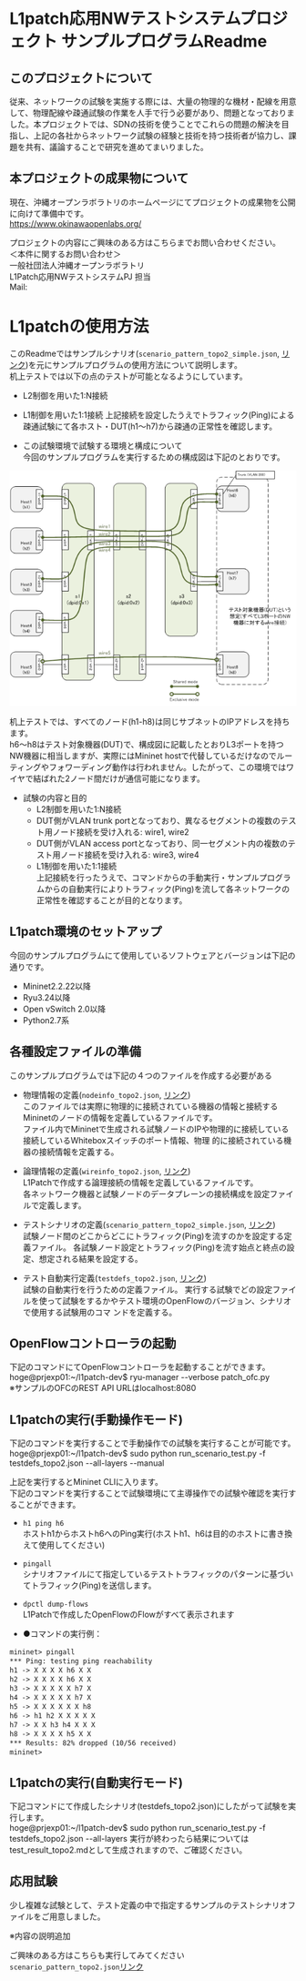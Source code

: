 # L1patch応用NWテストシステムプロジェクト サンプルプログラムReadme  

## このプロジェクトについて  
  従来、ネットワークの試験を実施する際には、大量の物理的な機材・配線を用意して、物理配線や疎通試験の作業を人手で行う必要があり、問題となっておりました。本プロジェクトでは、SDNの技術を使うことでこれらの問題の解決を目指し、上記の各社からネットワーク試験の経験と技術を持つ技術者が協力し、課題を共有、議論することで研究を進めてまいりました。  

## 本プロジェクトの成果物について  
  現在、沖縄オープンラボラトリのホームページにてプロジェクトの成果物を公開に向けて準備中です。  
  https://www.okinawaopenlabs.org/  

  プロジェクトの内容にご興味のある方はこちらまでお問い合わせください。  
  ＜本件に関するお問い合わせ＞  
  一般社団法人沖縄オープンラボラトリ  
  L1Patch応用NWテストシステムPJ 担当  
  Mail:

# L1patchの使用方法  
  このReadmeではサンプルシナリオ(`scenario_pattern_topo2_simple.json`, [リンク](scenario_pattern_topo2_simple.json))を元にサンプルプログラムの使用方法について説明します。  
  机上テストでは以下の点のテストが可能となるようにしています。  
  * L2制御を用いた1:N接続
  * L1制御を用いた1:1接続
  上記接続を設定したうえでトラフィック(Ping)による疎通試験にて各ホスト・DUT(h1〜h7)から疎通の正常性を確認します。  


  * この試験環境で試験する環境と構成について  
  今回のサンプルプログラムを実行するための構成図は下記のとおりです。  


  ![scenario_pattern_topo2.json](scenario_pattern_topo2.png)

  机上テストでは、すべてのノード(h1-h8)は同じサブネットのIPアドレスを持ちます。  
  h6～h8はテスト対象機器(DUT)で、構成図に記載したとおりL3ポートを持つNW機器に相当しますが、実際にはMininet   hostで代替しているだけなのでルーティングやフォワーディング動作は行われません。したがって、この環境ではワイヤで結ばれた2ノード間だけが通信可能になります。  

  * 試験の内容と目的  
    * L2制御を用いた1:N接続  
     - DUT側がVLAN trunk portとなっており、異なるセグメントの複数のテスト用ノード接続を受け入れる: wire1, wire2
     - DUT側がVLAN access portとなっており、同一セグメント内の複数のテスト用ノード接続を受け入れる: wire3, wire4
    * L1制御を用いた1:1接続  
    上記接続を行ったうえで、コマンドからの手動実行・サンプルプログラムからの自動実行によりトラフィック(Ping)を流して各ネットワークの正常性を確認することが目的となります。  


##	L1patch環境のセットアップ  
  今回のサンプルプログラムにて使用しているソフトウェアとバージョンは下記の通りです。

  * Mininet2.2.22以降
  * Ryu3.24以降
  * Open vSwitch 2.0以降
  * Python2.7系

##  各種設定ファイルの準備
  このサンプルプログラムでは下記の４つのファイルを作成する必要がある

  * 物理情報の定義(`nodeinfo_topo2.json`, [リンク](nodeinfo_topo2.json))  
    このファイルでは実際に物理的に接続されている機器の情報と接続するMininetのノードの情報を定義しているファイルです。  
    ファイル内でMininetで生成される試験ノードのIPや物理的に接続している接続しているWhiteboxスイッチのポート情報、物理  的に接続されている機器の接続情報を定義する。  

  * 論理情報の定義(`wireinfo_topo2.json`, [リンク](wireinfo_topo2.json))  
    L1Patchで作成する論理接続の情報を定義しているファイルです。  
    各ネットワーク機器と試験ノードのデータプレーンの接続構成を設定ファイルで定義します。  


  * テストシナリオの定義(`scenario_pattern_topo2_simple.json`, [リンク](scenario_pattern_topo2_simple.json))    
    試験ノード間のどこからどこにトラフィック(Ping)を流すのかを設定する定義ファイル。
    各試験ノード設定とトラフィック(Ping)を流す始点と終点の設定、想定される結果を設定する。

  * テスト自動実行定義(`testdefs_topo2.json`, [リンク](testdefs_topo2.json))  
    試験の自動実行を行うための定義ファイル。
    実行する試験でどの設定ファイルを使って試験をするかやテスト環境のOpenFlowのバージョン、シナリオで使用する試験用のコマ  ンドを定義する。

##  OpenFlowコントローラの起動
  下記のコマンドにてOpenFlowコントローラを起動することができます。
  hoge@prjexp01:~/l1patch-dev$ ryu-manager --verbose patch_ofc.py  
  ※サンプルのOFCのREST API URLはlocalhost:8080

##  L1patchの実行(手動操作モード)
  下記のコマンドを実行することで手動操作での試験を実行することが可能です。
  hoge@prjexp01:~/l1patch-dev$ sudo python run_scenario_test.py -f testdefs_topo2.json --all-layers   --manual

  上記を実行するとMininet CLIに入ります。  
  下記のコマンドを実行することで試験環境にて主導操作での試験や確認を実行することができます。

  - `h1 ping h6`  
    ホストh1からホストh6へのPing実行(ホストh1、h6は目的のホストに書き換えて使用してください)
  - `pingall`  
    シナリオファイルにて指定しているテストトラフィックのパターンに基づいてトラフィック(Ping)を送信します。
  - `dpctl dump-flows`  
    L1Patchで作成したOpenFlowのFlowがすべて表示されます

  - ●コマンドの実行例：
  ```
  mininet> pingall  
  *** Ping: testing ping reachability  
  h1 -> X X X X h6 X X  
  h2 -> X X X X h6 X X  
  h3 -> X X X X X h7 X  
  h4 -> X X X X X h7 X  
  h5 -> X X X X X X h8  
  h6 -> h1 h2 X X X X X  
  h7 -> X X h3 h4 X X X  
  h8 -> X X X X h5 X X  
  *** Results: 82% dropped (10/56 received)  
  mininet>  
  ```  

##  L1patchの実行(自動実行モード)

  下記コマンドにて作成したシナリオ(testdefs_topo2.json)にしたがって試験を実行します。  
  hoge@prjexp01:~/l1patch-dev$ sudo python run_scenario_test.py -f testdefs_topo2.json --all-layers
  実行が終わったら結果についてはtest_result_topo2.mdとして生成されますので、ご確認ください。  

##  応用試験  
  少し複雑な試験として、テスト定義の中で指定するサンプルのテストシナリオファイルをご用意しました。  

※内容の説明追加

  ご興味のある方はこちらも実行してみてください `scenario_pattern_topo2.json`[リンク](scenario_pattern_topo2.json)  
